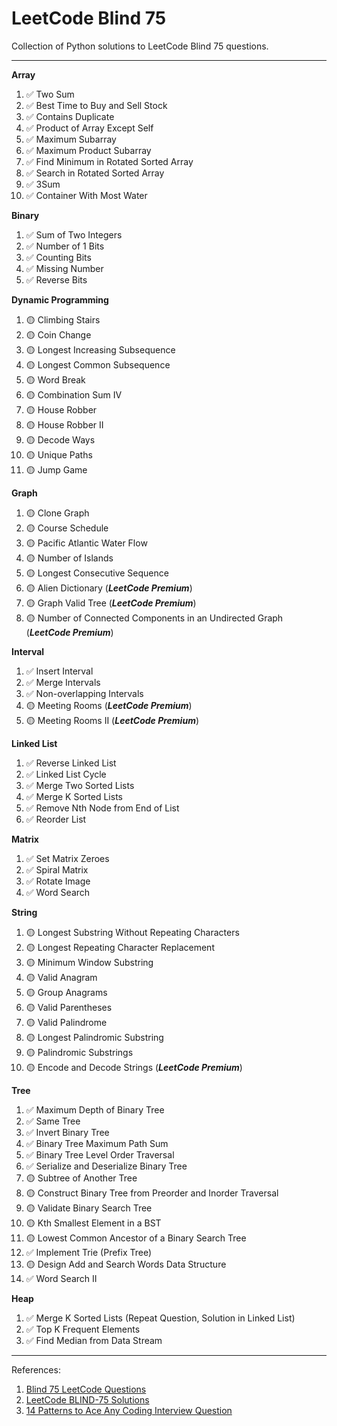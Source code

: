 # LeetCode Blind 75

Collection of Python solutions to LeetCode Blind 75 questions.

---

**Array**

1. ✅ Two Sum
2. ✅ Best Time to Buy and Sell Stock
3. ✅ Contains Duplicate
4. ✅ Product of Array Except Self
5. ✅ Maximum Subarray
6. ✅ Maximum Product Subarray
7. ✅ Find Minimum in Rotated Sorted Array
8. ✅ Search in Rotated Sorted Array
9. ✅ 3Sum
10. ✅ Container With Most Water

**Binary**

1. ✅ Sum of Two Integers
2. ✅ Number of 1 Bits
3. ✅ Counting Bits
4. ✅ Missing Number
5. ✅ Reverse Bits

**Dynamic Programming**

1. 🟡 Climbing Stairs
2. 🟡 Coin Change
3. 🟡 Longest Increasing Subsequence
4. 🟡 Longest Common Subsequence
5. 🟡 Word Break
6. 🟡 Combination Sum IV
7. 🟡 House Robber
8. 🟡 House Robber II
9. 🟡 Decode Ways
10. 🟡 Unique Paths
11. 🟡 Jump Game

**Graph**

1. 🟡 Clone Graph
2. 🟡 Course Schedule
3. 🟡 Pacific Atlantic Water Flow
4. 🟡 Number of Islands
5. 🟡 Longest Consecutive Sequence
6. 🟡 Alien Dictionary (**_LeetCode Premium_**)
7. 🟡 Graph Valid Tree (**_LeetCode Premium_**)
8. 🟡 Number of Connected Components in an Undirected Graph (**_LeetCode Premium_**)

**Interval**

1. ✅ Insert Interval
2. ✅ Merge Intervals
3. ✅ Non-overlapping Intervals
4. 🟡 Meeting Rooms (**_LeetCode Premium_**)
5. 🟡 Meeting Rooms II (**_LeetCode Premium_**)

**Linked List**

1. ✅ Reverse Linked List
2. ✅ Linked List Cycle
3. ✅ Merge Two Sorted Lists
4. ✅ Merge K Sorted Lists
5. ✅ Remove Nth Node from End of List
6. ✅ Reorder List

**Matrix**

1. ✅ Set Matrix Zeroes
2. ✅ Spiral Matrix
3. ✅ Rotate Image
4. ✅ Word Search

**String**

1. 🟡 Longest Substring Without Repeating Characters
2. 🟡 Longest Repeating Character Replacement
3. 🟡 Minimum Window Substring
4. 🟡 Valid Anagram
5. 🟡 Group Anagrams
6. 🟡 Valid Parentheses
7. 🟡 Valid Palindrome
8. 🟡 Longest Palindromic Substring
9. 🟡 Palindromic Substrings
10. 🟡 Encode and Decode Strings (**_LeetCode Premium_**)

**Tree**

1. ✅ Maximum Depth of Binary Tree
2. ✅ Same Tree
3. ✅ Invert Binary Tree
4. ✅ Binary Tree Maximum Path Sum
5. ✅ Binary Tree Level Order Traversal
6. ✅ Serialize and Deserialize Binary Tree
7. 🟡 Subtree of Another Tree
8. 🟡 Construct Binary Tree from Preorder and Inorder Traversal
9. 🟡 Validate Binary Search Tree
10. 🟡 Kth Smallest Element in a BST
11. 🟡 Lowest Common Ancestor of a Binary Search Tree
12. ✅ Implement Trie (Prefix Tree)
13. 🟡 Design Add and Search Words Data Structure
14. ✅ Word Search II

**Heap**

1. ✅ Merge K Sorted Lists (Repeat Question, Solution in Linked List)
2. ✅ Top K Frequent Elements
3. ✅ Find Median from Data Stream

---

References:

1. [Blind 75 LeetCode Questions](https://leetcode.com/discuss/general-discussion/460599/blind-75-leetcode-questions)
2. [LeetCode BLIND-75 Solutions](https://youtube.com/playlist?list=PLot-Xpze53ldVwtstag2TL4HQhAnC8ATf&si=voYfyCjt6oXgk7J8)
3. [14 Patterns to Ace Any Coding Interview Question](https://hackernoon.com/14-patterns-to-ace-any-coding-interview-question-c5bb3357f6ed)
